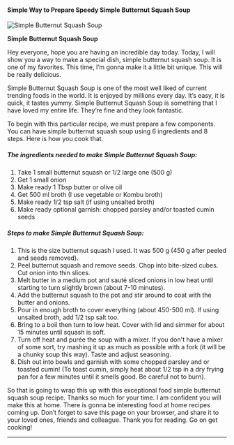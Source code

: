             

#### Simple Way to Prepare Speedy Simple Butternut Squash Soup

![Simple Butternut Squash Soup](https://img-global.cpcdn.com/recipes/2432172_13ce173f77283f0b/751x532cq70/simple-butternut-squash-soup-recipe-main-photo.jpg)

**Simple Butternut Squash Soup**

Hey everyone, hope you are having an incredible day today. Today, I will show you a way to make a special dish, simple butternut squash soup. It is one of my favorites. This time, I’m gonna make it a little bit unique. This will be really delicious.

Simple Butternut Squash Soup is one of the most well liked of current trending foods in the world. It is enjoyed by millions every day. It’s easy, it is quick, it tastes yummy. Simple Butternut Squash Soup is something that I have loved my entire life. They’re fine and they look fantastic.

To begin with this particular recipe, we must prepare a few components. You can have simple butternut squash soup using 6 ingredients and 8 steps. Here is how you cook that.

##### The ingredients needed to make Simple Butternut Squash Soup:

1.  Take 1 small butternut squash or 1/2 large one (500 g)
2.  Get 1 small onion
3.  Make ready 1 Tbsp butter or olive oil
4.  Get 500 ml broth (I use vegetable or Kombu broth)
5.  Make ready 1/2 tsp salt (if using unsalted broth)
6.  Make ready optional garnish: chopped parsley and/or toasted cumin seeds

##### Steps to make Simple Butternut Squash Soup:

1.  This is the size butternut squash I used. It was 500 g (450 g after peeled and seeds removed).
2.  Peel butternut squash and remove seeds. Chop into bite-sized cubes. Cut onion into thin slices.
3.  Melt butter in a medium pot and sauté sliced onions in low heat until starting to turn slightly brown (about 7-10 minutes).
4.  Add the butternut squash to the pot and stir around to coat with the butter and onions.
5.  Pour in enough broth to cover everything (about 450-500 ml). If using unsalted broth, add 1/2 tsp salt too.
6.  Bring to a boil then turn to low heat. Cover with lid and simmer for about 15 minutes until squash is soft.
7.  Turn off heat and purée the soup with a mixer. If you don't have a mixer of some sort, try mashing it up as much as possible with a fork (it will be a chunky soup this way). Taste and adjust seasoning.
8.  Dish out into bowls and garnish with some chopped parsley and or toasted cumin! (To toast cumin, simply heat about 1/2 tsp in a dry frying pan for a few minutes until it smells good. Be careful not to burn).

So that is going to wrap this up with this exceptional food simple butternut squash soup recipe. Thanks so much for your time. I am confident you will make this at home. There is gonna be interesting food at home recipes coming up. Don’t forget to save this page on your browser, and share it to your loved ones, friends and colleague. Thank you for reading. Go on get cooking!

* * *